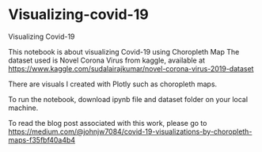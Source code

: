 # Visualizing-covid-19

Visualizing Covid-19 

This notebook is about visualizing Covid-19 using Choropleth Map
The dataset used is Novel Corona Virus from kaggle, available at https://www.kaggle.com/sudalairajkumar/novel-corona-virus-2019-dataset

There are visuals I created with Plotly such as choropleth maps. 

To run the notebook, download ipynb file and dataset folder on your local machine.

To read the blog post associated with this work, please go to https://medium.com/@johnjw7084/covid-19-visualizations-by-choropleth-maps-f35fbf40a4b4
